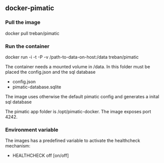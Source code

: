 ## docker-pimatic

### Pull the image

docker pull treban/pimatic

### Run the container

docker run -i -t -P -v /path-to-data-on-host:/data treban/pimatic

The container needs a mounted volume in /data.
In this folder must be placed the config.json and the sql database
- config.json
- pimatic-database.sqlite

The image uses otherwise the default pimatic config and 
generates a inital sql database
 
The pimatic app folder is /opt/pimatic-docker.
The image exposes port 4242.

### Environment variable
The images has a predefined variable to activate the healthcheck mechanism:
* HEALTHCHECK off [on/off] 
